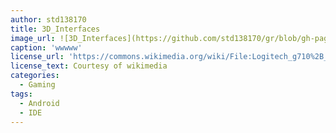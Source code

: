 ```yaml
---
author: std138170
title: 3D_Interfaces
image_url: ![3D_Interfaces](https://github.com/std138170/gr/blob/gh-pages/images/Logitech_g710%2B_Gaming_Keybord.JPG)
caption: 'wwwww'
license_url: 'https://commons.wikimedia.org/wiki/File:Logitech_g710%2B_Gaming_Keybord.JPG'
license_text: Courtesy of wikimedia
categories:
  - Gaming
tags:
  - Android
  - IDE
---
```

